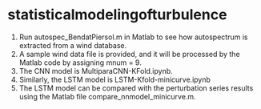 # statisticalmodelingofturbulence


1. Run autospec_BendatPiersol.m in Matlab to see how autospectrum is extracted from a wind database. 
2. A sample wind data file is provided, and it will be processed by the Matlab code by assigning mnum = 9.
3. The CNN model is MultiparaCNN-KFold.ipynb. 
4. Similarly, the LSTM model is LSTM-Kfold-minicurve.ipynb
5. The LSTM model can be compared with the perturbation series results using the Matlab file compare_nnmodel_minicurve.m.
